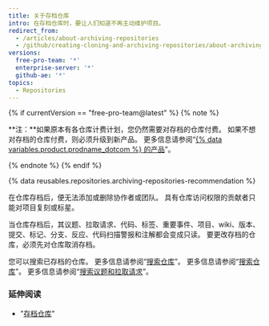 ```yaml
---
title: 关于存档仓库
intro: 在存档仓库时，要让人们知道不再主动维护项目。
redirect_from:
  - /articles/about-archiving-repositories
  - /github/creating-cloning-and-archiving-repositories/about-archiving-repositories
versions:
  free-pro-team: '*'
  enterprise-server: '*'
  github-ae: '*'
topics:
  - Repositories
---
```

{% if currentVersion == "free-pro-team@latest" %}
{% note %}

**注：**如果原本有各仓库计费计划，您仍然需要对存档的仓库付费。 如果不想对存档的仓库付费，则必须升级到新产品。 更多信息请参阅“[{% data variables.product.prodname_dotcom %} 的产品](/articles/github-s-products)”。

{% endnote %}
{% endif %}

{% data reusables.repositories.archiving-repositories-recommendation %}

在仓库存档后，便无法添加或删除协作者或团队。 具有仓库访问权限的贡献者只能对项目复刻或标星。

当仓库存档后，其议题、拉取请求、代码、标签、重要事件、项目、wiki、版本、提交、标记、分支、反应、代码扫描警报和注解都会变成只读。 要更改存档的仓库，必须先对仓库取消存档。

您可以搜索已存档的仓库。 更多信息请参阅“[搜索仓库](/articles/searching-for-repositories/#search-based-on-whether-a-repository-is-archived)”。 更多信息请参阅“[搜索仓库](/articles/searching-for-repositories/#search-based-on-whether-a-repository-is-archived)”。 更多信息请参阅“[搜索议题和拉取请求](/articles/searching-issues-and-pull-requests/#search-based-on-whether-a-repository-is-archived)”。

### 延伸阅读
- "[存档仓库](/articles/archiving-repositories)"
